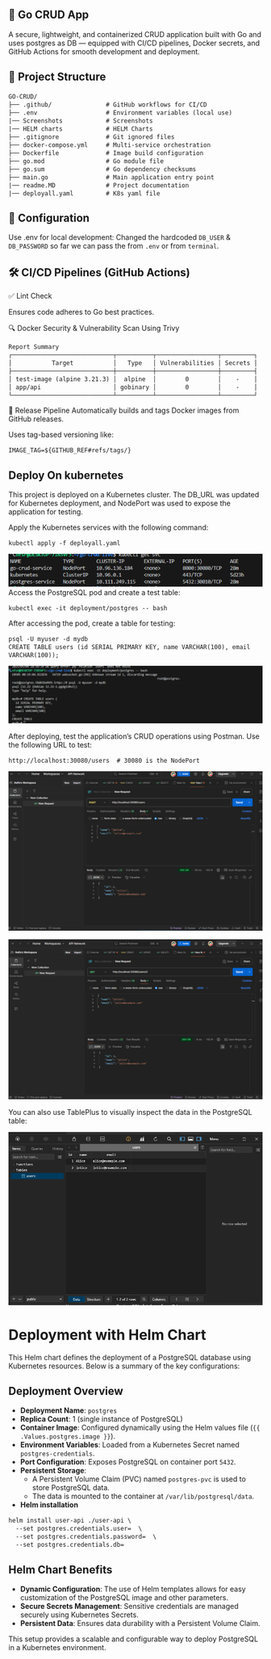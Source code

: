 ## 🚀 Go CRUD App
A secure, lightweight, and containerized CRUD application built with Go and uses postgres as DB — equipped with CI/CD pipelines, Docker secrets, and GitHub Actions for smooth development and deployment.
## 📁 Project Structure

```
GO-CRUD/
├── .github/               # GitHub workflows for CI/CD
├── .env                   # Environment variables (local use)
|── Screenshots            # Screenshots
|── HELM charts            # HELM Charts
├── .gitignore             # Git ignored files
├── docker-compose.yml     # Multi-service orchestration
├── Dockerfile             # Image build configuration
├── go.mod                 # Go module file
├── go.sum                 # Go dependency checksums
├── main.go                # Main application entry point
|── readme.MD              # Project documentation
|── deployall.yaml         # K8s yaml file

```

## 🔧 Configuration
Use .env for local development:
Changed the hardcoded `DB_USER` & `DB_PASSWORD` so far we can pass the from `.env` or from `terminal`.




## 🛠️ CI/CD Pipelines (GitHub Actions)

✅ Lint Check

Ensures code adheres to Go best practices.

🔍 Docker Security & Vulnerability Scan Using Trivy

```
Report Summary
┌────────────────────────────┬──────────┬─────────────────┬─────────┐
│           Target           │   Type   │ Vulnerabilities │ Secrets │
├────────────────────────────┼──────────┼─────────────────┼─────────┤
│ test-image (alpine 3.21.3) │  alpine  │        0        │    -    │
│ app/api                    │ gobinary │        0        │    -    │
└────────────────────────────┴──────────┴─────────────────┴─────────┘
```



🚀 Release Pipeline
Automatically builds and tags Docker images from GitHub releases.

Uses tag-based versioning like:
```
IMAGE_TAG=${GITHUB_REF#refs/tags/}
```
## Deploy On kubernetes

This project is deployed on a Kubernetes cluster. The DB_URL was updated for Kubernetes deployment, and NodePort was used to expose the application for testing.


Apply the Kubernetes services with the following command:
```
kubectl apply -f deployall.yaml
```
![](screenshots/checkallsvc.png)
Access the PostgreSQL pod and create a test table:
```
kubectl exec -it deployment/postgres -- bash
```
After accessing the pod, create a table for testing:
```
psql -U myuser -d mydb
CREATE TABLE users (id SERIAL PRIMARY KEY, name VARCHAR(100), email VARCHAR(100));
```
![](screenshots/createdb-from-terminal.png)

After deploying, test the application’s CRUD operations using Postman. Use the following URL to test:
```
http://localhost:30080/users  # 30080 is the NodePort
```
![](screenshots/post.png)

![](screenshots/get.png)

You can also use TablePlus to visually inspect the data in the PostgreSQL table:

![](screenshots/table.png)

# Deployment with Helm Chart

This Helm chart defines the deployment of a PostgreSQL database using Kubernetes resources. Below is a summary of the key configurations:

## Deployment Overview
- **Deployment Name**: `postgres`
- **Replica Count**: 1 (single instance of PostgreSQL)
- **Container Image**: Configured dynamically using the Helm values file (`{{ .Values.postgres.image }}`).
- **Environment Variables**: Loaded from a Kubernetes Secret named `postgres-credentials`.
- **Port Configuration**: Exposes PostgreSQL on container port `5432`.
- **Persistent Storage**:
  - A Persistent Volume Claim (PVC) named `postgres-pvc` is used to store PostgreSQL data.
  - The data is mounted to the container at `/var/lib/postgresql/data`.
- **Helm installation**
```
helm install user-api ./user-api \
  --set postgres.credentials.user=  \
  --set postgres.credentials.password=  \
  --set postgres.credentials.db=
  ```

## Helm Chart Benefits
- **Dynamic Configuration**: The use of Helm templates allows for easy customization of the PostgreSQL image and other parameters.
- **Secure Secrets Management**: Sensitive credentials are managed securely using Kubernetes Secrets.
- **Persistent Data**: Ensures data durability with a Persistent Volume Claim.

This setup provides a scalable and configurable way to deploy PostgreSQL in a Kubernetes environment.